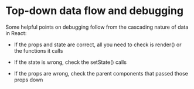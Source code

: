 # Top-down data flow and debugging

Some helpful points on debugging follow from the cascading nature of data in React:

* If the props and state are correct, all you need to check is render() or the functions it calls

* If the state is wrong, check the setState() calls

* If the props are wrong, check the parent components that passed those props down 
